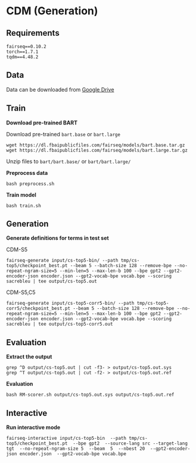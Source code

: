 # CDM (Generation)




## Requirements

```
fairseq==0.10.2
torch==1.7.1
tqdm==4.48.2
```



## Data

Data can be downloaded from [Google Drive](https://drive.google.com/file/d/17aFC1rdfqjkoRtR37wTir8x-XAy2h7hc/view?usp=sharing)



## Train

**Download pre-trained BART**

Download pre-trained `bart.base` or `bart.large`

```
wget https://dl.fbaipublicfiles.com/fairseq/models/bart.base.tar.gz
wget https://dl.fbaipublicfiles.com/fairseq/models/bart.large.tar.gz
```

Unzip files to `bart/bart.base/` or `bart/bart.large/`



**Preprocess data**

```
bash preprocess.sh
```



**Train model**

```
bash train.sh
```



## Generation

**Generate definitions for terms in test set**

CDM-S$5$

```
fairseq-generate input/cs-top5-bin/ --path tmp/cs-top5/checkpoint_best.pt --beam 5 --batch-size 128 --remove-bpe --no-repeat-ngram-size=5 --min-len=5 --max-len-b 100 --bpe gpt2 --gpt2-encoder-json encoder.json --gpt2-vocab-bpe vocab.bpe --scoring sacrebleu | tee output/cs-top5.out
```

CDM-S$5$,C$5$

```
fairseq-generate input/cs-top5-corr5-bin/ --path tmp/cs-top5-corr5/checkpoint_best.pt --beam 5 --batch-size 128 --remove-bpe --no-repeat-ngram-size=5 --min-len=5 --max-len-b 100 --bpe gpt2 --gpt2-encoder-json encoder.json --gpt2-vocab-bpe vocab.bpe --scoring sacrebleu | tee output/cs-top5-corr5.out
```





## Evaluation

**Extract the output**

```
grep ^D output/cs-top5.out | cut -f3- > output/cs-top5.out.sys
grep ^T output/cs-top5.out | cut -f2- > output/cs-top5.out.ref
```



**Evaluation**

```
bash RM-scorer.sh output/cs-top5.out.sys output/cs-top5.out.ref
```



## Interactive

**Run interactive mode**

```
fairseq-interactive input/cs-top5-bin  --path tmp/cs-top5/checkpoint_best.pt  --bpe gpt2  --source-lang src --target-lang tgt  --no-repeat-ngram-size 5  --beam  5  --nbest 20  --gpt2-encoder-json encoder.json  --gpt2-vocab-bpe vocab.bpe
```

